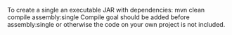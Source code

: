 To create a single an executable JAR with dependencies:
mvn clean compile assembly:single
Compile goal should be added before assembly:single or otherwise the code on your own project is not included.